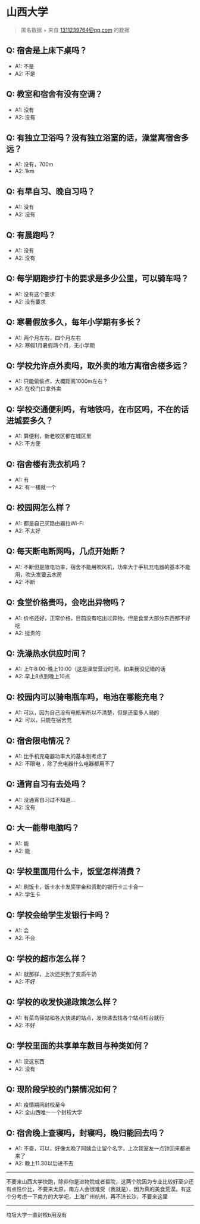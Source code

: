 # 山西大学
> 匿名数据 + 来自 1311239764@qq.com 的数据
## Q: 宿舍是上床下桌吗？
- A1: 不是
- A2: 不是
## Q: 教室和宿舍有没有空调？
- A1: 没有
- A2: 没有
## Q: 有独立卫浴吗？没有独立浴室的话，澡堂离宿舍多远？
- A1: 没有，700m
- A2: 1km
## Q: 有早自习、晚自习吗？
- A1: 没有
- A2: 没有
## Q: 有晨跑吗？
- A1: 没有
- A2: 没有
## Q: 每学期跑步打卡的要求是多少公里，可以骑车吗？
- A1: 没有这个要求
- A2: 没有要求
## Q: 寒暑假放多久，每年小学期有多长？
- A1: 两个月左右，四个月左右
- A2: 寒假1月暑假两个月，无小学期
## Q: 学校允许点外卖吗，取外卖的地方离宿舍楼多远？
- A1: 只能偷偷点，大概距离1000m左右？
- A2: 在校门口拿外卖
## Q: 学校交通便利吗，有地铁吗，在市区吗，不在的话进城要多久？
- A1: 算便利，新老校区都在城区里
- A2: 不方便
## Q: 宿舍楼有洗衣机吗？
- A1: 有
- A2: 有一楼就一个
## Q: 校园网怎么样？
- A1: 都是自己买路由器拉Wi-Fi
- A2: 不太好
## Q: 每天断电断网吗，几点开始断？
- A1: 不断但是限电功率，宿舍不能用吹风机，功率大于手机充电器的基本不能用，吹头发要去水房
- A2: 不断
## Q: 食堂价格贵吗，会吃出异物吗？
- A1: 价格还好，正常价格，目前没有吃出过异物，但是食堂大部分东西都不好吃
- A2: 挺贵的
## Q: 洗澡热水供应时间？
- A1: 上午8:00-晚上10:00（这是澡堂营业时间，如果我没记错的话
- A2: 早上8点到晚上10点
## Q: 校园内可以骑电瓶车吗，电池在哪能充电？
- A1: 可以，因为自己没有电瓶车所以不清楚，但是还蛮多人骑的
- A2: 可以，只能在宿舍充
## Q: 宿舍限电情况？
- A1: 比手机充电器功率大的基本别考虑了
- A2: 不限电 ，除了充电器什么电器都用不了
## Q: 通宵自习有去处吗？
- A1: 没通宵自习过不知道…
- A2: 没有
## Q: 大一能带电脑吗？
- A1: 能
- A2: 能
## Q: 学校里面用什么卡，饭堂怎样消费？
- A1: 刷饭卡，饭卡水卡发奖学金和资助的银行卡三卡合一
- A2: 学生卡
## Q: 学校会给学生发银行卡吗？
- A1: 会
- A2: 不会
## Q: 学校的超市怎么样？
- A1: 就那样，上次还买到了变质牛奶
- A2: 不好
## Q: 学校的收发快递政策怎么样？
- A1: 有菜鸟驿站和各大快递的站点，发快递去找各个站点柜台就行
- A2: 不好
## Q: 学校里面的共享单车数目与种类如何？
- A1: 没这东西
- A2: 没有
## Q: 现阶段学校的门禁情况如何？
- A1: 疫情期间封校至今
- A2: 全山西唯一一个封校大学
## Q: 宿舍晚上查寝吗，封寝吗，晚归能回去吗？
- A1: 不查，可以，好像太晚了阿姨会让留个名字，上次我室友一点钟回来都进来了
- A2: 晚上11.30以后进不去
***
不要来山西大学快跑，除非你是进物院或者哲院，这两个院因为专业比较好至少还有点性价比，不要来太原，南方人会很难受（我就是），因为真的美食荒漠。有这个分考虑一下南方的大学吧，上海广州杭州，再不济长沙，不要来这里
***
垃圾大学一直封校b用没有